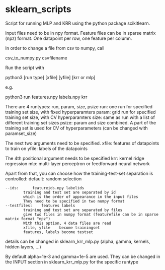 # sklearn_scripts
Script for running MLP and KRR using the python package scikitlearn.

Input files need to be in npy format.
Feature files can be in sparse matrix (npz) format.
One datapoint per row, one feature per column.

In order to change a file from csv to numpy, call

csv_to_numpy.py csvfilename

Run the script with

python3 [run type] [xfile] [yfile] [krr or mlp]

e.g.

python3 run features.npy labels.npy krr

There are 4 runtypes: run, param, size, psize
	run: 	one run for specified training set size, with fixed hyperparamters
	param: 	grid run for specified training set size, with CV hyperparamters
	size: 	same as run with a list of different training set sizes
	psize: 	param and size combined. A part of the training set is used for CV of hyperparameters
		(can be changed with paramset_size) 

The next two arguments need to be specified.
	xfile:	features of datapoints to train on
	yfile:	labels of the datapoints

The 4th positional argument needs to be specified
	krr: 	kernel ridge regression
	mlp:	multi-layer perceptron or feedforward neural network

Apart from that, you can choose how the training-test-set separation is controlled:
	default: 	random selection
			
	--ids: 		featureids.npy labelids
			training and test set are separated by id 
			which is the order of appearance in the input files
			They need to be specified in two numpy format
	--testfiles:	features labels
			training and test set are separated by files
			give two files in numpy format (featurefile can be in sparse matrix format "npz")
			With this option, 4 data files are read
			xfile, yfile	become trainingset
			features, labels become testset
			

details can be changed in sklearn_krr_mlp.py
(alpha, gamma, kernels, hidden layers, ...)

By default alpha=1e-3 and gamma=1e-5 are used.
They can be changed in the INPUT section in sklearn_krr_mlp.py for the specific runtype


